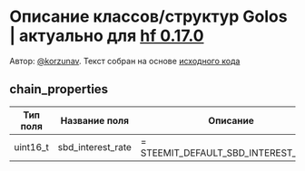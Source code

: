 # Описание классов/структур Golos | актуально для [hf 0.17.0](https://github.com/GolosChain/golos/releases/tag/v0.17.0)
Автор: [@korzunav](https://golos.io/@korzunav). Текст собран на основе [исходного кода](https://github.com/GolosChain/golos/tree/master/libraries/protocol/include/golos/protocol/steem_operations.hpp)
## chain_properties


|Тип поля|Название поля|Описание|
|--------|-------------|--------|
|uint16_t|sbd_interest_rate|= STEEMIT_DEFAULT_SBD_INTEREST_RATE;|
